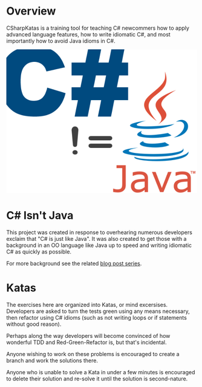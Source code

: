 Overview
===========

CSharpKatas is a training tool for teaching C# newcommers how to apply advanced language features, how to write idiomatic
C#, and most importantly how to avoid Java idioms in C#.

![C# Isn't Java](CSharpIsntJava.png)

C# Isn't Java
===========

This project was created in response to overhearing numerous developers exclaim that "C# is just like Java".  It 
was also created to get those with a background in an OO language like Java up to speed and writing idiomatic C# 
as quickly as possible.  

For more background see the related [blog post series](http://rapidapplicationdevelopment.blogspot.com/2013/10/c-isnt-java-learning-via-katas-part-1.html).

Katas
===========

The exercises here are organized into Katas, or mind excersises.  Developers are asked to turn the tests green 
using any means necessary, then refactor using C# idioms (such as not writing loops or if statements without 
good reason).

Perhaps along the way developers will become convinced of how wonderful TDD and Red-Green-Refactor is, but 
that's incidental.

Anyone wishing to work on these problems is encouraged to create a branch and work the solutions there.  

Anyone who
is unable to solve a Kata in under a few minutes is encouraged to delete their solution and re-solve it until the
solution is second-nature.
